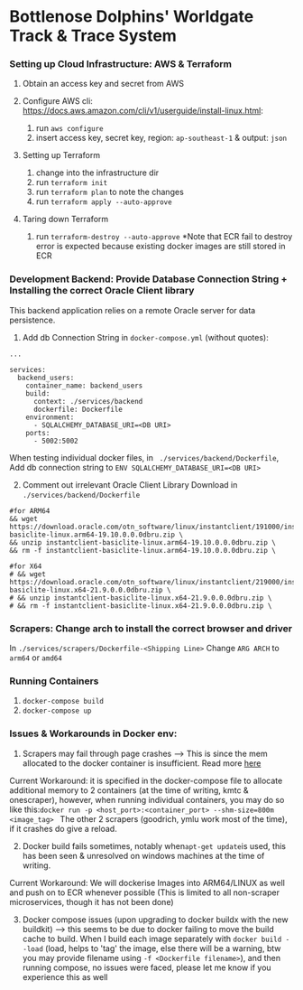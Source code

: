 # Bottlenose Dolphins' Worldgate Track & Trace System

### Setting up Cloud Infrastructure: AWS & Terraform

1. Obtain an access key and secret from AWS 

2. Configure AWS cli: https://docs.aws.amazon.com/cli/v1/userguide/install-linux.html: 

      1. run ```aws configure```
      2. insert access key, secret key, region: ```ap-southeast-1``` & output: ```json```

3. Setting up Terraform 

      1. change into the infrastructure dir
      2. run ```terraform init```
      3. run ```terraform plan``` to note the changes
      4. run ```terraform apply --auto-approve```

4. Taring down Terraform 

      1. run ```terraform-destroy --auto-approve```
      *Note that ECR fail to destroy error is expected because existing docker images are still stored in ECR

### Development Backend: Provide Database Connection String + Installing the correct Oracle Client library 

This backend application relies on a remote Oracle server for data persistence.


1. Add db Connection String in ```docker-compose.yml``` (without quotes):

```
...

services:
  backend_users:
    container_name: backend_users
    build:
      context: ./services/backend
      dockerfile: Dockerfile
    environment:
      - SQLALCHEMY_DATABASE_URI=<DB URI>
    ports:
      - 5002:5002
```

When testing individual docker files, in ``` ./services/backend/Dockerfile```,
Add db connection string to ```ENV SQLALCHEMY_DATABASE_URI=<DB URI>```


2. Comment out irrelevant Oracle Client Library Download in ```./services/backend/Dockerfile```


```
#for ARM64
&& wget https://download.oracle.com/otn_software/linux/instantclient/191000/instantclient-basiclite-linux.arm64-19.10.0.0.0dbru.zip \
&& unzip instantclient-basiclite-linux.arm64-19.10.0.0.0dbru.zip \
&& rm -f instantclient-basiclite-linux.arm64-19.10.0.0.0dbru.zip \

#for X64
# && wget https://download.oracle.com/otn_software/linux/instantclient/219000/instantclient-basiclite-linux.x64-21.9.0.0.0dbru.zip \
# && unzip instantclient-basiclite-linux.x64-21.9.0.0.0dbru.zip \
# && rm -f instantclient-basiclite-linux.x64-21.9.0.0.0dbru.zip \
```

### Scrapers: Change arch to install the correct browser and driver

In ```./services/scrapers/Dockerfile-<Shipping Line>```
Change ```ARG ARCH``` to ```arm64``` or ```amd64```

### Running Containers

1. ```docker-compose build``` 
2. ```docker-compose up```


### Issues & Workarounds in Docker env:

1. Scrapers may fail through page crashes --> This is since the mem allocated to the docker container is insufficient. Read more [here](https://www.roelpeters.be/solve-selenium-error-session-deleted-because-of-page-crash/) 

Current Workaround: it is specified in the docker-compose file to allocate additional memory to 2 containers (at the time of writing, kmtc & onescraper), however, when running individual containers, you may do so like this:```docker run -p <host_port>:<container_port> --shm-size=800m <image_tag> ```
The other 2 scrapers (goodrich, ymlu work most of the time), if it crashes do give a reload.

2. Docker build fails sometimes, notably when```apt-get update```is used, this has been seen & unresolved on windows machines at the time of writing. 

Current Workaround: We will dockerise Images into  ARM64/LINUX as well and push on to ECR whenever possible (This is limited to all non-scraper microservices, though it has not been done)

3. Docker compose issues (upon upgrading to docker buildx with the new buildkit) --> this seems to be due to docker failing to move the build cache to build. When I build each image separately with ```docker build --load``` (load, helps to 'tag' the image, else there will be a warning, btw you may provide filename using ```-f <Dockerfile filename>```), and then running compose, no issues were faced, please let me know if you experience this as well